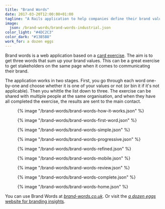 ```yaml
---
title: "Brand Words"
date: 2017-03-20T12:00:00+01:00
tagline: "A Rails application to help companies define their brand values"
image:
  json: /brand-words/brand-words-industrial.json
color_light: "#4DC2C3"
color_dark: "#13B5B8"
work_for: a dozen eggs
---
```


Brand words is a web application based on a [card exercise][3]. The aim is to get three words that sum up your brand values. This can be a great exercise to get stakeholders on the same page when it comes to communicating their brand.

The application works in two stages. First, you go through each word one-by-one and choose whether it is one of your values or not (or bin it if it's not applicable). Then you whittle the list down to three. The exercise can be shared with multiple people at the same organisation, and when they have all completed the exercise, the results are sent to the main contact.

<figure>
  <div class="c-image-background u-rounded">
    {% image "/brand-words/brand-words-how-it-works.json" %}
  </div>
</figure>

<figure>
  <div class="c-image-background u-rounded">
    {% image "/brand-words/brand-words-first-word.json" %}
  </div>
</figure>


<figure>
  <div class="c-image-background u-rounded">
    {% image "/brand-words/brand-words-simple.json" %}
  </div>
</figure>

<figure>
  <div class="c-image-background u-rounded">
    {% image "/brand-words/brand-words-progressive.json" %}
  </div>
</figure>



<figure>
  <div class="c-image-background u-rounded">
    {% image "/brand-words/brand-words-refined.json" %}
  </div>
</figure>


<figure>
  <div class="c-image-background u-rounded">
    {% image "/brand-words/brand-words-mobile.json" %}
  </div>
</figure>


<figure>
  <div class="c-image-background u-rounded">
    {% image "/brand-words/brand-words-review.json" %}
  </div>
</figure>


<figure>
  <div class="c-image-background u-rounded">
    {% image "/brand-words/brand-words-complete.json" %}
  </div>
</figure>

<figure>
  <div class="c-image-background u-rounded">
    {% image "/brand-words/brand-words-home.json" %}
  </div>
</figure>

You can use Brand Words at [_brand-words.co.uk_][1]. Or visit the [_a dozen eggs_ website for branding insights][2].

[1]: https://brand-words.co.uk/ "Brand Words"
[2]: https://www.adozeneggs.co.uk/insights/ "a dozen eggs Insights page"
[3]: https://branding.cards/ "Branding Cards"
